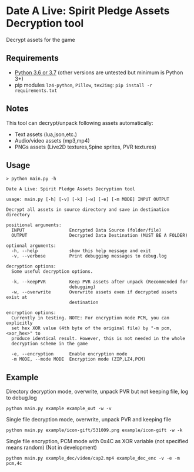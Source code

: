 # Date A Live: Spirit Pledge Assets Decryption tool

Decrypt assets for the game

## Requirements

- [Python 3.6 or 3.7](https://www.python.org/downloads/) (other versions are untested but minimum is Python 3+)
- pip modules `lz4-python`, `Pillow`, `tex2img`: `pip install -r requirements.txt`

## Notes

This tool can decrypt/unpack following assets automatically:
- Text assets (lua,json,etc.)
- Audio/video assets (mp3,mp4)
- PNGs assets (Live2D textures,Spine sprites, PVR textures)

## Usage

```
> python main.py -h

Date A Live: Spirit Pledge Assets Decryption tool

usage: main.py [-h] [-v] [-k] [-w] [-e] [-m MODE] INPUT OUTPUT

Decrypt all assets in source directory and save in destination directory

positional arguments:
  INPUT                 Encrypted Data Source (folder/file)
  OUTPUT                Decrypted Data Destination (MUST BE A FOLDER)

optional arguments:
  -h, --help            show this help message and exit
  -v, --verbose         Print debugging messages to debug.log

decryption options:
  Some useful decryption options.

  -k, --keepPVR         Keep PVR assets after unpack (Recommended for
                        debugging)
  -w, --overwrite       Overwrite assets even if decrypted assets exist at
                        destination

encryption options:
  Currently in testing. NOTE: For encryption mode PCM, you can explicitly
  set hex XOR value (4th byte of the original file) by "-m pcm,<xor_hex>" to
  produce identical result. However, this is not needed in the whole
  decryption scheme in the game

  -e, --encryption      Enable encryption mode
  -m MODE, --mode MODE  Encryption mode (ZIP,LZ4,PCM)
```

## Example

Directory decryption mode, overwrite, unpack PVR but not keeping file, log to debug.log

```
python main.py example example_out -w -v
```

Single file decryption mode, overwrite, unpack PVR and keeping file

```
python main.py example/icon-gift/531009.png example/icon-gift -w -k
```

Single file encryption, PCM mode with 0x4C as XOR variable (not specified means random) (Not in development)

```
python main.py example_dec/video/cap2.mp4 example_dec_enc -v -e -m pcm,4c
```
